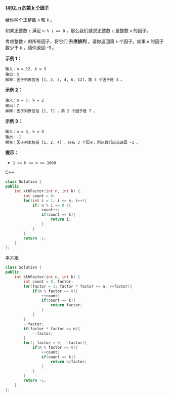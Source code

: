#### [1492. n 的第 k 个因子](https://leetcode.cn/problems/the-kth-factor-of-n/)

给你两个正整数 `n` 和 `k` 。

如果正整数 `i` 满足 `n % i == 0` ，那么我们就说正整数 `i` 是整数 `n` 的因子。

考虑整数 `n` 的所有因子，将它们 **升序排列** 。请你返回第 `k` 个因子。如果 `n` 的因子数少于 `k` ，请你返回 **-1** 。

 

**示例 1：**

```
输入：n = 12, k = 3
输出：3
解释：因子列表包括 [1, 2, 3, 4, 6, 12]，第 3 个因子是 3 。
```

**示例 2：**

```
输入：n = 7, k = 2
输出：7
解释：因子列表包括 [1, 7] ，第 2 个因子是 7 。
```

**示例 3：**

```
输入：n = 4, k = 4
输出：-1
解释：因子列表包括 [1, 2, 4] ，只有 3 个因子，所以我们应该返回 -1 。
```

 

**提示：**

- `1 <= k <= n <= 1000`



C++

```c++
class Solution {
public:
    int kthFactor(int n, int k) {
        int count = 0;
        for(int i = 1; i <= n; i++){
            if( n % i == 0 ){
                count++;
                if(count == k){
                    return i;
                }
            }
        }
        return -1;
    }
};
```



平方根

```c++
class Solution {
public:
    int kthFactor(int n, int k) {
        int count = 0, factor;
        for(factor = 1; factor * factor <= n; ++factor){
            if(n % factor == 0){
                ++count;
                if(count == k){
                    return factor;
                }
            }
        }
        --factor;
        if(factor * factor == n){
            --factor;
        }
        for(; factor > 0; --factor){
            if(n % factor == 0){
                ++count;
                if(count == k){
                    return n/factor;
                }
            }
        }
        return -1;
    }
};
```

